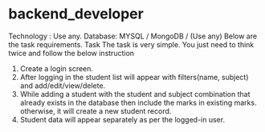 # backend_developer
Technology : 
Use any. 
Database: 
MYSQL / MongoDB / (Use any) 
Below are the task requirements. 
Task 
The task is very simple. You just need to think twice and follow the below instruction 
1. Create a login screen. 
2. After logging in the student list will appear with filters(name, subject) and add/edit/view/delete. 
3. While adding a student with the student and subject combination that already exists in the database then include the marks in existing marks. otherwise, it will create a new student record. 
4. Student data will appear separately as per the logged-in user. 
